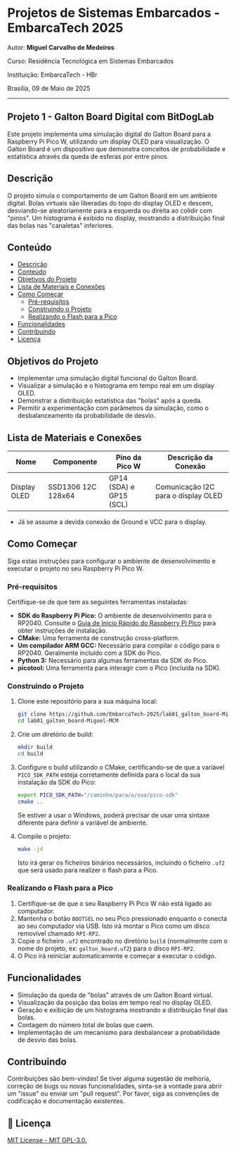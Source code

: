 # Projetos de Sistemas Embarcados - EmbarcaTech 2025

Autor: **Miguel Carvalho de Medeiros**

Curso: Residência Tecnológica em Sistemas Embarcados

Instituição: EmbarcaTech - HBr

Brasília, 09 de Maio de 2025

---

## Projeto 1 - Galton Board Digital com BitDogLab

Este projeto implementa uma simulação digital do Galton Board para a Raspberry Pi Pico W, utilizando um display OLED para visualização. O Galton Board é um dispositivo que demonstra conceitos de probabilidade e estatística através da queda de esferas por entre pinos.

## Descrição

O projeto simula o comportamento de um Galton Board em um ambiente digital. Bolas virtuais são liberadas do topo do display OLED e descem, desviando-se aleatoriamente para a esquerda ou direita ao colidir com "pinos".  Um histograma é exibido no display, mostrando a distribuição final das bolas nas "canaletas" inferiores.


## Conteúdo

* [Descrição](#descrição)
* [Conteúdo](#conteúdo)
* [Objetivos do Projeto](#objetivos-do-projeto)
* [Lista de Materiais e Conexões](#lista-de-materiais-e-conexões)
* [Como Começar](#como-começar)
    * [Pré-requisitos](#pré-requisitos)
    * [Construindo o Projeto](#construindo-o-projeto)
    * [Realizando o Flash para a Pico](#realizando-o-flash-para-a-pico)
* [Funcionalidades](#funcionalidades)
* [Contribuindo](#contribuindo)
* [Licença](#📜-licença)

## Objetivos do Projeto

* Implementar uma simulação digital funcional do Galton Board.
* Visualizar a simulação e o histograma em tempo real em um display OLED.
* Demonstrar a distribuição estatística das "bolas" após a queda.
* Permitir a experimentação com parâmetros da simulação, como o desbalanceamento da probabilidade de desvio.

## Lista de Materiais e Conexões

| Nome          | Componente             | Pino da Pico W | Descrição da Conexão           |
|---------------|------------------------|----------------|---------------------------------|
| Display OLED  | SSD1306 12C 128x64     | GP14 (SDA) e GP15 (SCL) | Comunicação I2C para o display OLED |

* Já se assume a devida conexão de Ground e VCC para o display.

## Como Começar

Siga estas instruções para configurar o ambiente de desenvolvimento e executar o projeto no seu Raspberry Pi Pico W.

### Pré-requisitos

Certifique-se de que tem as seguintes ferramentas instaladas:

* **SDK do Raspberry Pi Pico:** O ambiente de desenvolvimento para o RP2040. Consulte o [Guia de Início Rápido do Raspberry Pi Pico](https://www.raspberrypi.com/documentation/microcontrollers/c_sdk.html#getting-started) para obter instruções de instalação.
* **CMake:** Uma ferramenta de construção cross-platform.
* **Um compilador ARM GCC:** Necessário para compilar o código para o RP2040. Geralmente incluído com a SDK do Pico.
* **Python 3:** Necessário para algumas ferramentas da SDK do Pico.
* **picotool:** Uma ferramenta para interagir com o Pico (incluída na SDK).

### Construindo o Projeto

1.  Clone este repositório para a sua máquina local:

    ```bash
    git clone https://github.com/EmbarcaTech-2025/lab01_galton_board-Miguel-MCM.git
    cd lab01_galton_board-Miguel-MCM
    ```

2.  Crie um diretório de build:

    ```bash
    mkdir build
    cd build
    ```

3.  Configure o build utilizando o CMake, certificando-se de que a variável `PICO_SDK_PATH` esteja corretamente definida para o local da sua instalação da SDK do Pico:

    ```bash
    export PICO_SDK_PATH="/caminho/para/a/sua/pico-sdk"
    cmake ..
    ```

    Se estiver a usar o Windows, poderá precisar de usar uma sintaxe diferente para definir a variável de ambiente.

4.  Compile o projeto:

    ```bash
    make -j4
    ```

    Isto irá gerar os ficheiros binários necessários, incluindo o ficheiro `.uf2` que será usado para realizer o flash para a Pico.

### Realizando o Flash para a Pico

1.  Certifique-se de que o seu Raspberry Pi Pico W não está ligado ao computador.
2.  Mantenha o botão `BOOTSEL` no seu Pico pressionado enquanto o conecta ao seu computador via USB. Isto irá montar o Pico como um disco removível chamado `RPI-RP2`.
3.  Copie o ficheiro `.uf2` encontrado no diretório `build` (normalmente com o nome do projeto, ex: `galton_board.uf2`) para o disco `RPI-RP2`.
4.  O Pico irá reiniciar automaticamente e começar a executar o código.

## Funcionalidades

* Simulação da queda de "bolas" através de um Galton Board virtual.
* Visualização da posição das bolas em tempo real no display OLED.
* Geração e exibição de um histograma mostrando a distribuição final das bolas.
* Contagem do número total de bolas que caem.
* Implementação de um mecanismo para desbalancear a probabilidade de desvio das bolas.

## Contribuindo

Contribuições são bem-vindas! Se tiver alguma sugestão de melhoria, correção de bugs ou novas funcionalidades, sinta-se à vontade para abrir um "issue" ou enviar um "pull request". Por favor, siga as convenções de codificação e documentação existentes.

## 📜 Licença
[MIT License - MIT GPL-3.0.](LICENSE)